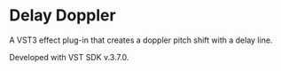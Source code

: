 # Delay Doppler

A VST3 effect plug-in that creates a doppler pitch shift with a delay line.

Developed with VST SDK v.3.7.0.

